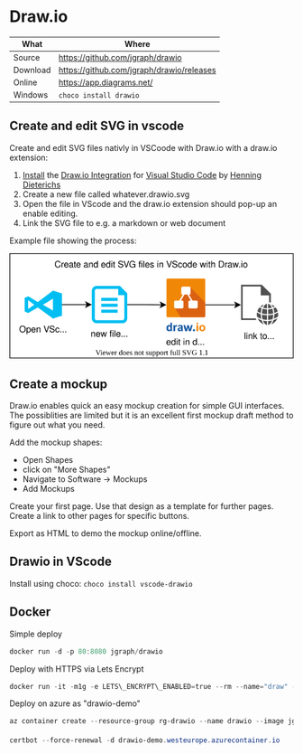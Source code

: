 # Draw.io

| What     | Where                                       |
|----------|---------------------------------------------|
| Source   | <https://github.com/jgraph/drawio>          |
| Download | <https://github.com/jgraph/drawio/releases> |
| Online   | <https://app.diagrams.net/>                 |
| Windows  | `choco install drawio`                        |

## Create and edit SVG in vscode

Create and edit SVG files nativly in VSCoode with Draw.io with a draw.io extension:

1. [Install](vscode:extension/hediet.vscode-drawio) the [Draw.io Integration](https://marketplace.visualstudio.com/items?itemName=hediet.vscode-drawio) for [Visual Studio Code](https://code.visualstudio.com/) by [Henning Dieterichs](https://marketplace.visualstudio.com/publishers/hediet)
2. Create a new file called whatever.drawio.svg
3. Open the file in VScode and the draw.io extension should pop-up an enable editing.
4. Link the SVG file to e.g. a markdown or web document

Example file showing the process:

![vscode_drawio](_example.drawio.svg)

## Create a mockup

Draw.io enables quick an easy mockup creation for simple GUI interfaces.
The possiblities are limited but it is an excellent first mockup draft method to figure out what you need.

Add the mockup shapes:

- Open Shapes
- click on "More Shapes"
- Navigate to Software → Mockups
- Add Mockups

Create your first page. Use that design as a template for further pages.
Create a link to other pages for specific buttons.

Export as HTML to demo the mockup online/offline.

## Drawio in VScode

Install using choco: ```choco install vscode-drawio```

## Docker

Simple deploy

``` ps1
docker run -d -p 80:8080 jgraph/drawio
```

Deploy with HTTPS via Lets Encrypt

``` ps1
docker run -it -m1g -e LETS\_ENCRYPT\_ENABLED=true --rm --name="draw" -p 80:80 -p 443:8443 jgraph/drawio
```

Deploy on azure as "drawio-demo"

``` ps1
az container create --resource-group rg-drawio --name drawio --image jgraph/drawio --restart-policy OnFailure --location westeurope --cpu 1 --memory 1 --ports 80 443 --environment-variables LETS\_ENCRYPT\_ENABLED=true PUBLIC\_DNS=drawio-demo.westeurope.azurecontainer.io KEYSTORE\_PASS=password --ip-address Public --dns-name-label drawio-demo

certbot --force-renewal -d drawio-demo.westeurope.azurecontainer.io
```
